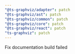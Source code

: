 ```yaml
---
"@ts-graphviz/adapter": patch
"@ts-graphviz/ast": patch
"@ts-graphviz/common": patch
"@ts-graphviz/core": patch
"@ts-graphviz/react": patch
"ts-graphviz": patch
---
```


Fix documentation build failed
